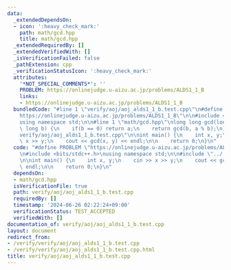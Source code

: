 ```yaml
---
data:
  _extendedDependsOn:
  - icon: ':heavy_check_mark:'
    path: math/gcd.hpp
    title: math/gcd.hpp
  _extendedRequiredBy: []
  _extendedVerifiedWith: []
  _isVerificationFailed: false
  _pathExtension: cpp
  _verificationStatusIcon: ':heavy_check_mark:'
  attributes:
    '*NOT_SPECIAL_COMMENTS*': ''
    PROBLEM: https://onlinejudge.u-aizu.ac.jp/problems/ALDS1_1_B
    links:
    - https://onlinejudge.u-aizu.ac.jp/problems/ALDS1_1_B
  bundledCode: "#line 1 \"verify/aoj/aoj_alds1_1_b.test.cpp\"\n#define PROBLEM \"\
    https://onlinejudge.u-aizu.ac.jp/problems/ALDS1_1_B\"\n\n#include <bits/stdc++.h>\n\
    using namespace std;\n\n#line 1 \"math/gcd.hpp\"\nlong long gcd(long long a, long\
    \ long b) {\n    if(b == 0) return a;\n    return gcd(b, a % b);\n}\n#line 7 \"\
    verify/aoj/aoj_alds1_1_b.test.cpp\"\n\nint main() {\n    int x, y;\n    cin >>\
    \ x >> y;\n    cout << gcd(x, y) << endl;\n\n    return 0;\n}\n"
  code: "#define PROBLEM \"https://onlinejudge.u-aizu.ac.jp/problems/ALDS1_1_B\"\n\
    \n#include <bits/stdc++.h>\nusing namespace std;\n\n#include \"../../math/gcd.hpp\"\
    \n\nint main() {\n    int x, y;\n    cin >> x >> y;\n    cout << gcd(x, y) <<\
    \ endl;\n\n    return 0;\n}\n"
  dependsOn:
  - math/gcd.hpp
  isVerificationFile: true
  path: verify/aoj/aoj_alds1_1_b.test.cpp
  requiredBy: []
  timestamp: '2024-06-26 02:22:24+09:00'
  verificationStatus: TEST_ACCEPTED
  verifiedWith: []
documentation_of: verify/aoj/aoj_alds1_1_b.test.cpp
layout: document
redirect_from:
- /verify/verify/aoj/aoj_alds1_1_b.test.cpp
- /verify/verify/aoj/aoj_alds1_1_b.test.cpp.html
title: verify/aoj/aoj_alds1_1_b.test.cpp
---
```

